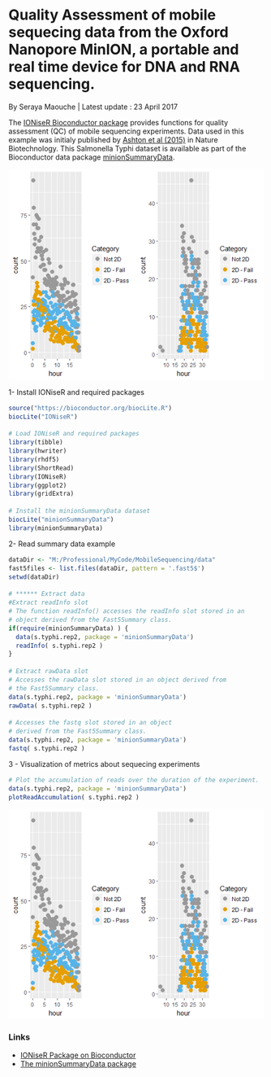 
# Quality Assessment of mobile sequecing data from the Oxford Nanopore MinION, a portable and real time device for DNA and RNA sequencing.
By Seraya Maouche |
Latest update : 23 April 2017

The [IONiseR Bioconductor package](http://bioconductor.org/packages/release/bioc/html/IONiseR.html) provides functions for quality assessment (QC) of mobile sequencing experiments.
Data used in this example was initialy published by [Ashton et al (2015)](http://www.nature.com/nbt/journal/v33/n3/full/nbt.3103.html) in Nature Biotechnology. This Salmonella Typhi dataset is available as part of the Bioconductor data package [minionSummaryData](https://bioconductor.org/packages/release/data/experiment/html/minionSummaryData.html).

<p align="center">
  <img src="https://github.com/serayamaouche/MobileSequencing/blob/master/ReadTypeProductionPlot.png" width=""/>
</p>

1- Install IONiseR and required packages
```R
source("https://bioconductor.org/biocLite.R")
biocLite("IONiseR")

# Load IONiseR and required packages
library(tibble)
library(hwriter)
library(rhdf5)
library(ShortRead)
library(IONiseR)
library(ggplot2)
library(gridExtra)

# Install the minionSummaryData dataset
biocLite("minionSummaryData")
library(minionSummaryData)

```

2- Read summary data example
```R
dataDir <- "M:/Professional/MyCode/MobileSequencing/data"
fast5files <- list.files(dataDir, pattern = '.fast5$')
setwd(dataDir)

# ****** Extract data
#Extract readInfo slot
# The function readInfo() accesses the readInfo slot stored in an 
# object derived from the Fast5Summary class.
if(require(minionSummaryData) ) {
  data(s.typhi.rep2, package = 'minionSummaryData')
  readInfo( s.typhi.rep2 )
}

# Extract rawData slot
# Accesses the rawData slot stored in an object derived from 
# the Fast5Summary class.
data(s.typhi.rep2, package = 'minionSummaryData')
rawData( s.typhi.rep2 )

# Accesses the fastq slot stored in an object 
# derived from the Fast5Summary class.
data(s.typhi.rep2, package = 'minionSummaryData')
fastq( s.typhi.rep2 )

```

3 - Visualization of metrics about sequecing experiments
```R
# Plot the accumulation of reads over the duration of the experiment.
data(s.typhi.rep2, package = 'minionSummaryData')
plotReadAccumulation( s.typhi.rep2 )

``` 

<p align="center">
  <img src="https://github.com/serayamaouche/MobileSequencing/blob/master/ReadTypeProductionPlot.png" width=""/>
</p>


### Links

* [IONiseR Package on Bioconductor](http://bioconductor.org/packages/release/bioc/html/IONiseR.html)
* [The minionSummaryData package](https://bioconductor.org/packages/release/data/experiment/html/minionSummaryData.html)

    
